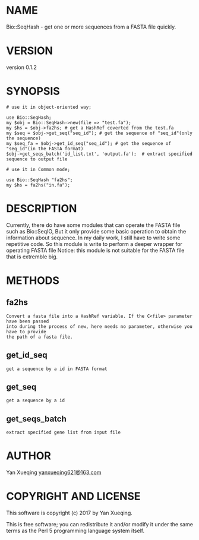 # NAME

Bio::SeqHash - get one or more sequences from a FASTA file quickly.

# VERSION

version 0.1.2

# SYNOPSIS

    # use it in object-oriented way;
    
    use Bio::SeqHash;
    my $obj = Bio::SeqHash->new(file => "test.fa");
    my $hs = $obj->fa2hs; # get a HashRef coverted from the test.fa
    my $seq = $obj->get_seq("seq_id"); # get the sequence of "seq_id"(only the sequence)
    my $seq_fa = $obj->get_id_seq("seq_id"); # get the sequence of "seq_id"(in the FASTA format)
    $obj->get_seqs_batch('id_list.txt', 'output.fa');  # extract specified sequence to output file

    # use it in Common mode;

    use Bio::SeqHash "fa2hs";
    my $hs = fa2hs("in.fa");

# DESCRIPTION

Currently, there do have some modules that can operate the FASTA file such as Bio::SeqIO, 
But it only provide some basic operation to obtain the information about sequence. In my daily work,
I still have to write some repetitive code. So this module is write to perform a deeper wrapper for operating FASTA file
Notice: this module is not suitable for the FASTA file that is extremble big.

# METHODS

## fa2hs

    Convert a fasta file into a HashRef variable. If the C<file> parameter have been passed
    into during the process of new, here needs no parameter, otherwise you have to provide
    the path of a fasta file.

## get\_id\_seq

    get a sequence by a id in FASTA format

## get\_seq

    get a sequence by a id

## get\_seqs\_batch

    extract specified gene list from input file

# AUTHOR

Yan Xueqing <yanxueqing621@163.com>

# COPYRIGHT AND LICENSE

This software is copyright (c) 2017 by Yan Xueqing.

This is free software; you can redistribute it and/or modify it under
the same terms as the Perl 5 programming language system itself.
